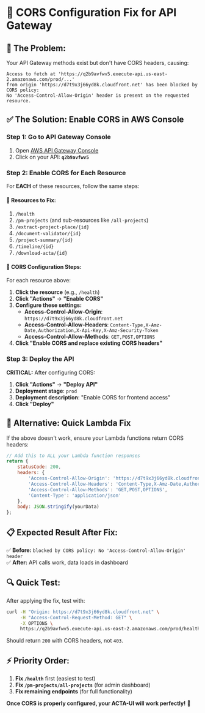 # 🔧 CORS Configuration Fix for API Gateway

## 🚨 **The Problem:**
Your API Gateway methods exist but don't have CORS headers, causing:
```
Access to fetch at 'https://q2b9avfwv5.execute-api.us-east-2.amazonaws.com/prod/...' 
from origin 'https://d7t9x3j66yd8k.cloudfront.net' has been blocked by CORS policy: 
No 'Access-Control-Allow-Origin' header is present on the requested resource.
```

## ✅ **The Solution: Enable CORS in AWS Console**

### **Step 1: Go to API Gateway Console**
1. Open [AWS API Gateway Console](https://console.aws.amazon.com/apigateway/)
2. Click on your API: **`q2b9avfwv5`**

### **Step 2: Enable CORS for Each Resource**

For **EACH** of these resources, follow the same steps:

#### 🔹 **Resources to Fix:**
1. `/health`
2. `/pm-projects` (and sub-resources like `/all-projects`)
3. `/extract-project-place/{id}`  
4. `/document-validator/{id}`
5. `/project-summary/{id}`
6. `/timeline/{id}`
7. `/download-acta/{id}`

#### 🔹 **CORS Configuration Steps:**
For each resource above:

1. **Click the resource** (e.g., `/health`)
2. **Click "Actions"** → **"Enable CORS"**
3. **Configure these settings:**
   - **Access-Control-Allow-Origin**: `https://d7t9x3j66yd8k.cloudfront.net`
   - **Access-Control-Allow-Headers**: `Content-Type,X-Amz-Date,Authorization,X-Api-Key,X-Amz-Security-Token`
   - **Access-Control-Allow-Methods**: `GET,POST,OPTIONS`
4. **Click "Enable CORS and replace existing CORS headers"**

### **Step 3: Deploy the API**
**CRITICAL:** After configuring CORS:
1. **Click "Actions"** → **"Deploy API"**
2. **Deployment stage**: `prod`
3. **Deployment description**: "Enable CORS for frontend access"
4. **Click "Deploy"**

## 🚀 **Alternative: Quick Lambda Fix**

If the above doesn't work, ensure your Lambda functions return CORS headers:

```javascript
// Add this to ALL your Lambda function responses
return {
    statusCode: 200,
    headers: {
        'Access-Control-Allow-Origin': 'https://d7t9x3j66yd8k.cloudfront.net',
        'Access-Control-Allow-Headers': 'Content-Type,X-Amz-Date,Authorization,X-Api-Key,X-Amz-Security-Token',
        'Access-Control-Allow-Methods': 'GET,POST,OPTIONS',
        'Content-Type': 'application/json'
    },
    body: JSON.stringify(yourData)
};
```

## 📋 **Expected Result After Fix:**

✅ **Before:** `blocked by CORS policy: No 'Access-Control-Allow-Origin' header`  
✅ **After:** API calls work, data loads in dashboard

## 🔍 **Quick Test:**

After applying the fix, test with:
```bash
curl -H "Origin: https://d7t9x3j66yd8k.cloudfront.net" \
     -H "Access-Control-Request-Method: GET" \
     -X OPTIONS \
     https://q2b9avfwv5.execute-api.us-east-2.amazonaws.com/prod/health
```

Should return `200` with CORS headers, not `403`.

## ⚡ **Priority Order:**
1. **Fix `/health`** first (easiest to test)
2. **Fix `/pm-projects/all-projects`** (for admin dashboard)
3. **Fix remaining endpoints** (for full functionality)

**Once CORS is properly configured, your ACTA-UI will work perfectly!** 🎯
